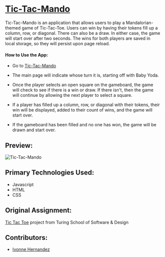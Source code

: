 # [Tic-Tac-Mando](https://github.com/ivonne-hernandez/tic-tac-toe)
Tic-Tac-Mando is an application that allows users to play a Mandalorian-themed game of Tic-Tac-Toe. Users can win by having their tokens fill up a column, row, or diagonal. There can also be a draw. In either case, the game will start over after two seconds. The wins for both players are saved in local storage, so they will persist upon page reload.  

#### How to Use the App:
- Go to [Tic-Tac-Mando](https://github.com/ivonne-hernandez/tic-tac-toe)

- The main page will indicate whose turn it is, starting off with Baby Yoda.

- Once the player selects an open square on the gameboard, the game will check to see if there is a win or draw. If there isn't, then the game will continue by allowing the next player to select a square. 

- If a player has filled up a column, row, or diagonal with their tokens, their win will be displayed, added to their count of wins, and the game will start over. 

- If the gameboard has been filled and no one has won, the game will be drawn and start over.

## Preview:

![Tic-Tac-Mando](./assets/tic-tac-mando.gif)

## Primary Technologies Used:

- Javascript
- HTML
- CSS

## Original Assignment:

[Tic Tac Toe](https://frontend.turing.edu/projects/module-1/tic-tac-toe-solo.html) project from Turing School of Software & Design

## Contributors:

- [Ivonne Hernandez](https://github.com/ivonne-hernandez)